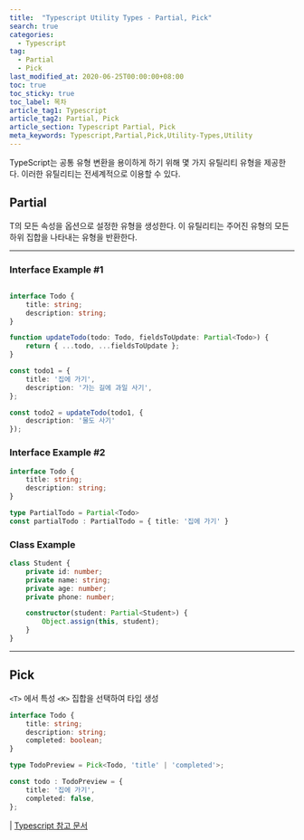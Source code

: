 ```yaml
---
title:  "Typescript Utility Types - Partial, Pick"
search: true
categories: 
  - Typescript
tag:
  - Partial
  - Pick
last_modified_at: 2020-06-25T00:00:00+08:00
toc: true
toc_sticky: true
toc_label: 목차
article_tag1: Typescript
article_tag2: Partial, Pick
article_section: Typescript Partial, Pick
meta_keywords: Typescript,Partial,Pick,Utility-Types,Utility
---
```


TypeScript는 공통 유형 변환을 용이하게 하기 위해 몇 가지 유틸리티 유형을 제공한다. 이러한 유틸리티는 전세계적으로 이용할 수 있다.

## Partial<T>

T의 모든 속성을 옵션으로 설정한 유형을 생성한다. 이 유틸리티는 주어진 유형의 모든 하위 집합을 나타내는 유형을 반환한다.

---

### Interface Example #1


```ts

interface Todo {
    title: string;
    description: string;
}

function updateTodo(todo: Todo, fieldsToUpdate: Partial<Todo>) {
    return { ...todo, ...fieldsToUpdate };
}

const todo1 = {
    title: '집에 가기',
    description: '가는 길에 과일 사기',
};

const todo2 = updateTodo(todo1, {
    description: '물도 사기'
});

```


### Interface Example #2

```ts
interface Todo {
    title: string;
    description: string;
}

type PartialTodo = Partial<Todo>
const partialTodo : PartialTodo = { title: '집에 가기' }
```

### Class Example


```ts
class Student {
    private id: number;
    private name: string;
    private age: number;
    private phone: number;

    constructor(student: Partial<Student>) {
        Object.assign(this, student);
    }
}
```


---

## Pick

`<T>` 에서 특성 `<K>` 집합을 선택하여 타입 생성

```ts
interface Todo {
    title: string;
    description: string;
    completed: boolean;
}

type TodoPreview = Pick<Todo, 'title' | 'completed'>;

const todo : TodoPreview = {
    title: '집에 가기',
    completed: false,
};
```

| [Typescript 참고 문서](https://www.typescriptlang.org/docs/handbook/utility-types.html#partialt)